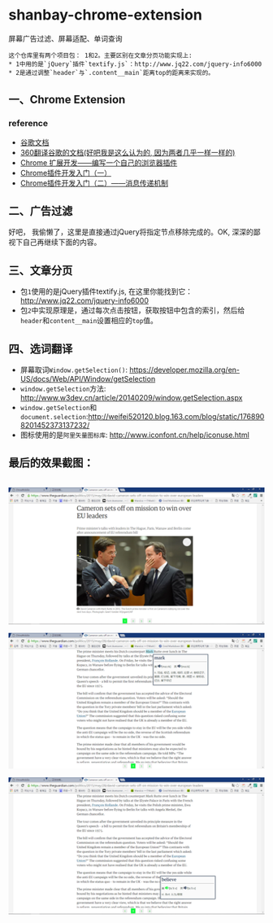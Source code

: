 # shanbay-chrome-extension
屏幕广告过滤、屏幕适配、单词查询

    这个仓库里有两个项目包： 1和2。主要区别在文章分页功能实现上:
    * 1中用的是`jQuery`插件`textify.js`：http://www.jq22.com/jquery-info6000
    * 2是通过调整`header`与`.content__main`距离top的距离来实现的。
    
    
    

## 一、Chrome Extension
### reference
 * [谷歌文档](http://open.chrome.360.cn/extension_dev/overview.html)
 * [360翻译谷歌的文档(好吧我是这么认为的, 因为两者几乎一样一样的)](https://developer.chrome.com/extensions/content_scripts)
 * [Chrome 扩展开发——编写一个自己的浏览器插件](http://www.tuicool.com/articles/2MfYv2q)
 * [Chrome插件开发入门（一）](http://ju.outofmemory.cn/entry/74565)
 * [Chrome插件开发入门（二）——消息传递机制](http://ju.outofmemory.cn/entry/74567)
 
 
## 二、广告过滤
好吧， 我偷懒了，这里是直接通过jQuery将指定节点移除完成的。OK, 深深的鄙视下自己再继续下面的内容。
 
 
## 三、文章分页
 * 包`1`使用的是jQuery插件textify.js, 在这里你能找到它：http://www.jq22.com/jquery-info6000 
 * 包`2`中实现原理是，通过每次点击按钮，获取按钮中包含的索引，然后给 `header`和`content__main`设置相应的`top`值。
 
 
## 四、选词翻译
 * 屏幕取词`Window.getSelection()`: https://developer.mozilla.org/en-US/docs/Web/API/Window/getSelection
 * `window.getSelection`方法: http://www.w3dev.cn/article/20140209/window.getSelection.aspx
 * `window.getSelection`和`document.selection`:http://weifei520120.blog.163.com/blog/static/1768908201452373137232/
 * 图标使用的是`阿里矢量图标库`: http://www.iconfont.cn/help/iconuse.html
 
 
## 最后的效果截图：
   ![](https://github.com/PandoraGalen/shanbay-chrome-extension/blob/master/2/%E6%88%AA%E5%9B%BE/%E6%88%AA%E5%9B%BE-1.png)
        
   ![](https://github.com/PandoraGalen/shanbay-chrome-extension/blob/master/2/%E6%88%AA%E5%9B%BE/%E6%88%AA%E5%9B%BE-2.png)
        
   ![](https://github.com/PandoraGalen/shanbay-chrome-extension/blob/master/2/%E6%88%AA%E5%9B%BE/%E6%88%AA%E5%9B%BE-3.png)
 
 

